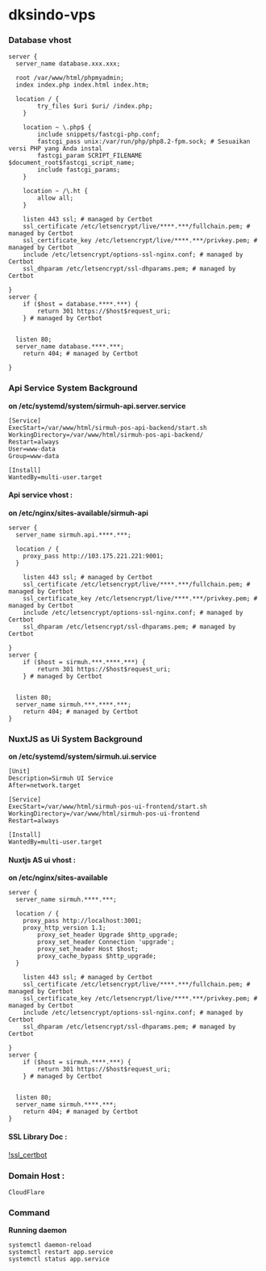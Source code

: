 # dksindo-vps

### Database vhost

```
server {
  server_name database.xxx.xxx;

  root /var/www/html/phpmyadmin;
  index index.php index.html index.htm;

  location / {
        try_files $uri $uri/ /index.php;
    }

    location ~ \.php$ {
        include snippets/fastcgi-php.conf;
        fastcgi_pass unix:/var/run/php/php8.2-fpm.sock; # Sesuaikan versi PHP yang Anda instal
        fastcgi_param SCRIPT_FILENAME $document_root$fastcgi_script_name;
        include fastcgi_params;
    }

    location ~ /\.ht {
        allow all;
    }

    listen 443 ssl; # managed by Certbot
    ssl_certificate /etc/letsencrypt/live/****.***/fullchain.pem; # managed by Certbot
    ssl_certificate_key /etc/letsencrypt/live/****.***/privkey.pem; # managed by Certbot
    include /etc/letsencrypt/options-ssl-nginx.conf; # managed by Certbot
    ssl_dhparam /etc/letsencrypt/ssl-dhparams.pem; # managed by Certbot

}
server {
    if ($host = database.****.***) {
        return 301 https://$host$request_uri;
    } # managed by Certbot


  listen 80;
  server_name database.****.***;
    return 404; # managed by Certbot

}
```

### Api Service System Background

**on /etc/systemd/system/sirmuh-api.server.service**

```
[Service]
ExecStart=/var/www/html/sirmuh-pos-api-backend/start.sh
WorkingDirectory=/var/www/html/sirmuh-pos-api-backend/
Restart=always
User=www-data
Group=www-data

[Install]
WantedBy=multi-user.target

```

#### Api service vhost :

**on /etc/nginx/sites-available/sirmuh-api**

```
server {
  server_name sirmuh.api.****.***;

  location / {
    proxy_pass http://103.175.221.221:9001;
  }

    listen 443 ssl; # managed by Certbot
    ssl_certificate /etc/letsencrypt/live/****.***/fullchain.pem; # managed by Certbot
    ssl_certificate_key /etc/letsencrypt/live/****.***/privkey.pem; # managed by Certbot
    include /etc/letsencrypt/options-ssl-nginx.conf; # managed by Certbot
    ssl_dhparam /etc/letsencrypt/ssl-dhparams.pem; # managed by Certbot

}
server {
    if ($host = sirmuh.***.****.***) {
        return 301 https://$host$request_uri;
    } # managed by Certbot


  listen 80;
  server_name sirmuh.***.****.***;
    return 404; # managed by Certbot
}
```

### NuxtJS as Ui System Background

**on /etc/systemd/system/sirmuh.ui.service**

```
[Unit]
Description=Sirmuh UI Service
After=network.target

[Service]
ExecStart=/var/www/html/sirmuh-pos-ui-frontend/start.sh
WorkingDirectory=/var/www/html/sirmuh-pos-ui-frontend
Restart=always

[Install]
WantedBy=multi-user.target

```

#### Nuxtjs AS ui vhost :

**on /etc/nginx/sites-available**

```
server {
  server_name sirmuh.****.***;

  location / {
    proxy_pass http://localhost:3001;
    proxy_http_version 1.1;
        proxy_set_header Upgrade $http_upgrade;
        proxy_set_header Connection 'upgrade';
        proxy_set_header Host $host;
        proxy_cache_bypass $http_upgrade;
  }

    listen 443 ssl; # managed by Certbot
    ssl_certificate /etc/letsencrypt/live/****.***/fullchain.pem; # managed by Certbot
    ssl_certificate_key /etc/letsencrypt/live/****.***/privkey.pem; # managed by Certbot
    include /etc/letsencrypt/options-ssl-nginx.conf; # managed by Certbot
    ssl_dhparam /etc/letsencrypt/ssl-dhparams.pem; # managed by Certbot

}
server {
    if ($host = sirmuh.****.***) {
        return 301 https://$host$request_uri;
    } # managed by Certbot


  listen 80;
  server_name sirmuh.****.***;
    return 404; # managed by Certbot
}

```

#### SSL Library Doc :

[!ssl_certbot](https://certbot.eff.org/instructions?ws=nginx&os=ubuntufocal)

### Domain Host :

`CloudFlare`

### Command

**Running daemon**

```
systemctl daemon-reload
systemctl restart app.service
systemctl status app.service
```
